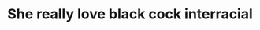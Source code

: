 ---
layout: post
title: She really love black cock interracial
duration: '11:14'
view: 152
rate: 2
video: 'https://flashservice.xvideos.com/embedframe/864948'
priority: 0.9
changefreq: daily
---